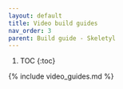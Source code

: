 ```yaml
---
layout: default
title: Video build guides
nav_order: 3
parent: Build guide - Skeletyl
---
```


1. TOC
{:toc}

{% include video_guides.md %}